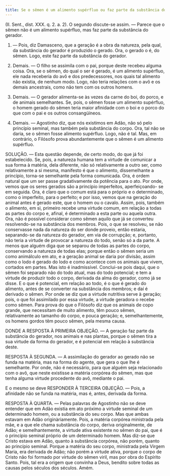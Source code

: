 ```yaml
---
title: Se o sêmen é um alimento supérfluo ou faz parte da substância do gerador
---
```


(II. Sent., dist. XXX. q. 2. a. 2).
  O segundo discute-se assim. — Parece que o sêmen não é um alimento supérfluo, mas faz parte da substância do gerador.  

1. — Pois, diz Damasceno, que a geração é a obra da natureza, pela qual, da substância do gerador é produzido o gerado. Ora, o gerado o é, do sêmen. Logo, este faz parte da substância do gerador.  

2. Demais. — O filho se assimila com o pai, porque deste recebeu alguma coisa. Ora, se o sêmen, do qual o ser é gerado, é um alimento supérfluo, ele nada receberia do avô e dos predecessores, nos quais tal alimento não existia, de nenhum modo. Logo, não teria relações com o avô e os demais ancestrais, como não tem com os outros homens.  

3. Demais. — O gerador alimenta-se às vezes da carne do boi, do porco, e de animais semelhantes. Se, pois, o sêmen fosse um alimento supérfluo, o homem gerado do sêmen teria maior afinidade com o boi e o porco do que com o pai e os outros consangüíneos.  

4. Demais. — Agostinho diz, que nós existimos em Adão, não só pelo princípio seminal, mas também pela substância do corpo. Ora, tal não se daria, se o sêmen fosse alimento supérfluo. Logo, não é tal.  Mas, em contrário, o Filósofo prova abundantemente que o sêmen é um alimento supérfluo.  

SOLUÇÃO. — Esta questão depende, de certo modo, do que já foi estabelecido. Se, pois, a natureza humana tem a virtude de comunicar a sua forma à matéria, dela diferente, não só relativamente a outro ser, como relativamente a si mesma, manifesto é que o alimento, dissemelhante a princípio, torna-se semelhante pela forma comunicada. Ora, é ordem natural que um ser passe gradativamente da potência para o ato. Por onde, vemos que os seres gerados são a princípio imperfeitos, aperfeiçoando- se em seguida. Ora, é claro que o comum está para o próprio e o determinado, como o imperfeito, para o perfeito; e por isso, vemos que na geração do animal antes é gerado este, que o homem ou o cavalo. Assim, pois, também o alimento, em si, primeiro recebe uma virtude comum, em relação a todas as partes do corpo e, afinal, é determinado a esta parte ou aquela outra.  Ora, não é possível considerar como sêmen aquilo que já se converteu resolvendo-se na substância dos membros. Pois, o que se resolveu, se não conservasse nada da natureza do ser donde proveio, então estaria, separando-se da natureza do gerador, em via de corrupção; e, portanto, não teria a virtude de provocar a natureza do todo, senão só a da parte. A menos que alguém diga que se separou de todas as partes do corpo, conservando a natureza de todas elas; porque então o sêmen seria um como animálculo em ato, e a geração animal se daria por divisão, assim como o lodo é gerado do lodo e como acontece com os animais que vivem, cortados em partes. Mas isto é inadmissível.  Conclui-se pois daqui, que o sêmen foi separado não do todo atual, mas do todo potencial; e tem a virtude de produzir todo o corpo, derivada da alma do gerador, como já se disse. E o que é potencial, em relação ao todo, é o que é gerado do alimento, antes de se converter na substância dos membros; e daí é derivado o sêmen. Por onde se diz que a virtude nutritiva serve à geração; pois, o que foi assimilado por essa virtude, a virtude geradora o recebe como sêmen. Para prova do que o Filósofo diz que os animais de copo grande, que necessitam de muito alimento, têm pouco sêmen, relativamente ao tamanho do corpo, e pouca geração; e, semelhantemente, os homens gordos têm pouco sêmen, pela mesma causa.  

DONDE A RESPOSTA À PRIMEIRA OBJEÇÃO. — A geração faz parte da substância do gerador, nos animais e nas plantas, porque o sêmen tira a sua virtude da forma do gerador, e é potencial em relação à substância deste.  

RESPOSTA À SEGUNDA. — A assimilação do gerador ao gerado não se funda na matéria, mas na forma do agente, que gera o que lhe é semelhante. Por onde, não é necessário, para que alguém seja relacionado com o avô, que neste existisse a matéria corpórea do sêmen, mas que tenha alguma virtude procedente do avô, mediante o pai.  

E o mesmo se deve RESPONDER À TERCEIRA OBJEÇÃO. — Pois, a afinidade não se funda na matéria, mas é, antes, derivada da forma.  

RESPOSTA À QUARTA. — Pelas palavras de Agostinho não se deve entender que em Adão existia em ato próximo a virtude seminal de um determinado homem, ou a substância do seu corpo. Mas que ambas estavam em Adão originàriamente. Pois, a matéria corpórea ministrada pela mãe, e a que ele chama substância do corpo, deriva originalmente, de Adão; e semelhantemente, a virtude ativa existente no sêmen do pai, que é o princípio seminal próprio de um determinado homem.  Mas diz-se que Cristo estava em Adão, quanto à substância corpórea, não porém, quanto ao princípio seminal. Porque a matéria do seu corpo, ministrada pela Virgem Maria, era derivada de Adão; não porém a virtude ativa, porque o corpo de Cristo não foi formado por virtude do sêmen viril, mas por obra do Espírito Santo. Pois, tal era a origem que convinha a Deus, bendito sobre todas as causas pelos séculos dos séculos. Amém.